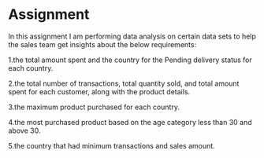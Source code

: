 # Assignment
In this assignment I am performing data analysis on certain data sets to help the sales team get insights about the below requirements:

1.the total amount spent and the country for the Pending delivery status for each country.

2.the total number of transactions, total quantity sold, and total amount spent for each customer, along with the product details.

3.the maximum product purchased for each country.

4.the most purchased product based on the age category less than 30 and above 30.

5.the country that had minimum transactions and sales amount.

